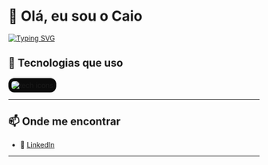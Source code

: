 # 👋 Olá, eu sou o Caio

<a href="https://git.io/typing-svg">
  <img src="https://readme-typing-svg.herokuapp.com?font=Fira+Code&pause=1000&color=8322F7&width=435&lines=Desenvolvedor+JAVA+jr" alt="Typing SVG" />
</a>

## 🚀 Tecnologias que uso
<img src="https://skillicons.dev/icons?i=git,docker,figma,java,spring,postgresql,mysql,idea" alt="tech icons" style="border-radius:12px;padding:6px;background:#0b0b0b;"/>

---

## 📫 Onde me encontrar
- 💼 [LinkedIn](www.linkedin.com/in/caiodalnegro)

---
